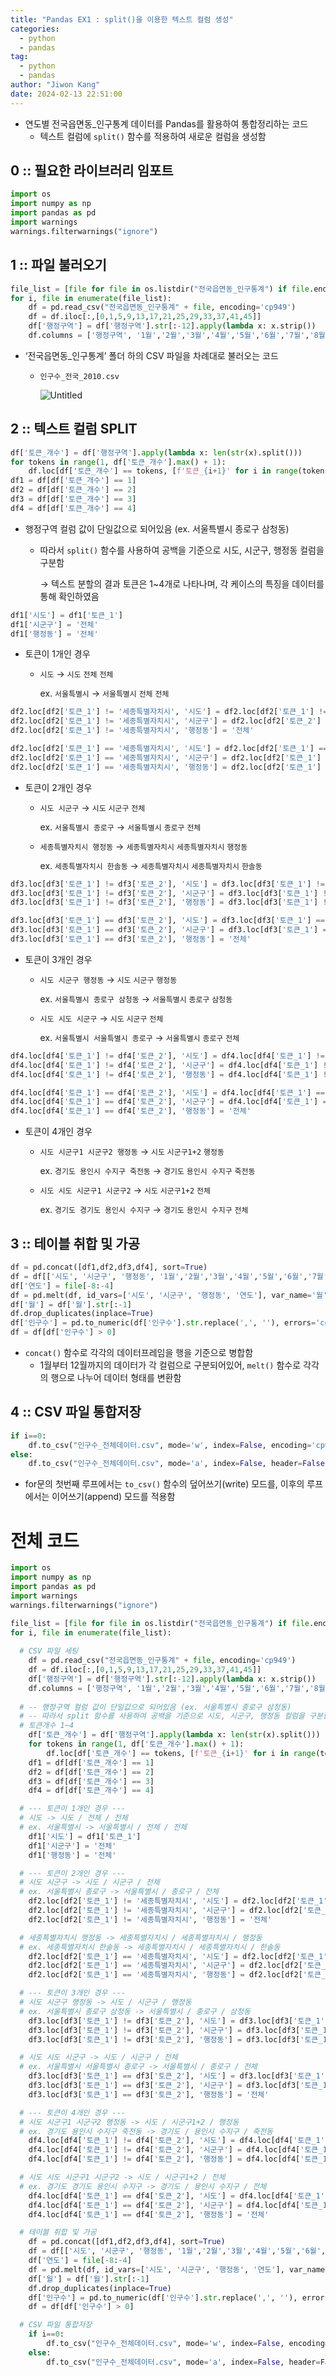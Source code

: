 ```yaml
---
title: "Pandas EX1 : split()을 이용한 텍스트 컬럼 생성"
categories:
  - python
  - pandas
tag:
  - python
  - pandas
author: "Jiwon Kang"
date: 2024-02-13 22:51:00
---
```


- 연도별 전국읍면동_인구통계 데이터를 Pandas를 활용하여 통합정리하는 코드
    - 텍스트 컬럼에 `split()` 함수를 적용하여 새로운 컬럼을 생성함

## 0 :: 필요한 라이브러리 임포트

```python
import os
import numpy as np
import pandas as pd
import warnings
warnings.filterwarnings("ignore")
```

## 1 :: 파일 불러오기

```python
file_list = [file for file in os.listdir("전국읍면동_인구통계") if file.endswith('csv')]
for i, file in enumerate(file_list):
    df = pd.read_csv("전국읍면동_인구통계" + file, encoding='cp949')
    df = df.iloc[:,[0,1,5,9,13,17,21,25,29,33,37,41,45]]
    df['행정구역'] = df['행정구역'].str[:-12].apply(lambda x: x.strip())
    df.columns = ['행정구역', '1월','2월','3월','4월','5월','6월','7월','8월','9월','10월','11월','12월']
```

- ‘전국읍면동_인구통계’ 폴더 하의 CSV 파일을 차례대로 불러오는 코드
    - `인구수_전국_2010.csv`
        
        ![Untitled](C:\Users\user\Desktop\강지원\Github\myblog\source\images\Python\Pandas\Untitled.png)
        

## 2 :: 텍스트 컬럼 SPLIT

```python
df['토큰_개수'] = df['행정구역'].apply(lambda x: len(str(x).split()))
for tokens in range(1, df['토큰_개수'].max() + 1):
    df.loc[df['토큰_개수'] == tokens, [f'토큰_{i+1}' for i in range(tokens)]] = df.loc[df['토큰_개수'] == tokens, '행정구역'].str.split().tolist()
df1 = df[df['토큰_개수'] == 1]
df2 = df[df['토큰_개수'] == 2]
df3 = df[df['토큰_개수'] == 3]
df4 = df[df['토큰_개수'] == 4]
```

- 행정구역 컬럼 값이 단일값으로 되어있음 (ex. 서울특별시 종로구 삼청동)
    - 따라서 `split()` 함수를 사용하여 공백을 기준으로 시도, 시군구, 행정동 컬럼을 구분함
        
        → 텍스트 분할의 결과 토큰은 1~4개로 나타나며, 각 케이스의 특징을 데이터를 통해 확인하였음
        

```python
df1['시도'] = df1['토큰_1']
df1['시군구'] = '전체'
df1['행정동'] = '전체'
```

- 토큰이 1개인 경우
    - `시도` → `시도` `전체` `전체`
        
        ex. `서울특별시` → `서울특별시` `전체` `전체`
        

```python
df2.loc[df2['토큰_1'] != '세종특별자치시', '시도'] = df2.loc[df2['토큰_1'] != '세종특별자치시', '토큰_1']
df2.loc[df2['토큰_1'] != '세종특별자치시', '시군구'] = df2.loc[df2['토큰_2'] != '세종특별자치시', '토큰_2']
df2.loc[df2['토큰_1'] != '세종특별자치시', '행정동'] = '전체'

df2.loc[df2['토큰_1'] == '세종특별자치시', '시도'] = df2.loc[df2['토큰_1'] == '세종특별자치시', '토큰_1']
df2.loc[df2['토큰_1'] == '세종특별자치시', '시군구'] = df2.loc[df2['토큰_1'] == '세종특별자치시', '토큰_1']
df2.loc[df2['토큰_1'] == '세종특별자치시', '행정동'] = df2.loc[df2['토큰_1'] == '세종특별자치시', '토큰_2']
```

- 토큰이 2개인 경우
    - `시도 시군구` → `시도` `시군구` `전체`
        
        ex. `서울특별시 종로구` → `서울특별시` `종로구` `전체`
        
    - `세종특별자치시 행정동` → `세종특별자치시` `세종특별자치시` `행정동`
        
        ex. `세종특별자치시 한솔동` → `세종특별자치시` `세종특별자치시` `한솔동`
        

```python
df3.loc[df3['토큰_1'] != df3['토큰_2'], '시도'] = df3.loc[df3['토큰_1'] != df3['토큰_2'], '토큰_1']
df3.loc[df3['토큰_1'] != df3['토큰_2'], '시군구'] = df3.loc[df3['토큰_1'] != df3['토큰_2'], '토큰_2']
df3.loc[df3['토큰_1'] != df3['토큰_2'], '행정동'] = df3.loc[df3['토큰_1'] != df3['토큰_2'], '토큰_3']

df3.loc[df3['토큰_1'] == df3['토큰_2'], '시도'] = df3.loc[df3['토큰_1'] == df3['토큰_2'], '토큰_1']
df3.loc[df3['토큰_1'] == df3['토큰_2'], '시군구'] = df3.loc[df3['토큰_1'] == df3['토큰_2'], '토큰_3']
df3.loc[df3['토큰_1'] == df3['토큰_2'], '행정동'] = '전체'
```

- 토큰이 3개인 경우
    - `시도 시군구 행정동` → `시도` `시군구` `행정동`
        
        ex. `서울특별시 종로구 삼청동` → `서울특별시` `종로구` `삼청동`
        
    - `시도 시도 시군구` → `시도` `시군구` `전체`
        
        ex. `서울특별시 서울특별시 종로구` → `서울특별시` `종로구` `전체`
        

```python
df4.loc[df4['토큰_1'] != df4['토큰_2'], '시도'] = df4.loc[df4['토큰_1'] != df4['토큰_2'], '토큰_1']
df4.loc[df4['토큰_1'] != df4['토큰_2'], '시군구'] = df4.loc[df4['토큰_1'] != df4['토큰_2'], '토큰_2'] + " " + df4.loc[df4['토큰_1'] != df4['토큰_2'], '토큰_3']
df4.loc[df4['토큰_1'] != df4['토큰_2'], '행정동'] = df4.loc[df4['토큰_1'] != df4['토큰_2'], '토큰_4']

df4.loc[df4['토큰_1'] == df4['토큰_2'], '시도'] = df4.loc[df4['토큰_1'] == df4['토큰_2'], '토큰_1']
df4.loc[df4['토큰_1'] == df4['토큰_2'], '시군구'] = df4.loc[df4['토큰_1'] == df4['토큰_2'], '토큰_3'] + " " + df4.loc[df4['토큰_1'] == df4['토큰_2'], '토큰_4']
df4.loc[df4['토큰_1'] == df4['토큰_2'], '행정동'] = '전체'
```

- 토큰이 4개인 경우
    - `시도 시군구1 시군구2 행정동` → `시도` `시군구1+2` `행정동`
        
        ex. `경기도 용인시 수지구 죽전동` → `경기도` `용인시 수지구` `죽전동`
        
    - `시도 시도 시군구1 시군구2` → `시도` `시군구1+2` `전체`
        
        ex. `경기도 경기도 용인시 수지구` → `경기도` `용인시 수지구` `전체`
        

## 3 :: 테이블 취합 및 가공

```python
df = pd.concat([df1,df2,df3,df4], sort=True)
df = df[['시도', '시군구', '행정동', '1월','2월','3월','4월','5월','6월','7월','8월','9월','10월','11월','12월']]
df['연도'] = file[-8:-4]
df = pd.melt(df, id_vars=['시도', '시군구', '행정동', '연도'], var_name='월', value_name='인구수')
df['월'] = df['월'].str[:-1]
df.drop_duplicates(inplace=True)
df['인구수'] = pd.to_numeric(df['인구수'].str.replace(',', ''), errors='coerce')
df = df[df['인구수'] > 0]
```

- `concat()` 함수로 각각의 데이터프레임을 행을 기준으로 병합함
    - 1월부터 12월까지의 데이터가 각 컬럼으로 구분되어있어, `melt()` 함수로 각각의 행으로 나누어 데이터 형태를 변환함

## 4 :: CSV 파일 통합저장

```python
if i==0:
    df.to_csv("인구수_전체데이터.csv", mode='w', index=False, encoding='cp949')
else:
    df.to_csv("인구수_전체데이터.csv", mode='a', index=False, header=False, encoding='cp949')
```

- for문의 첫번째 루프에서는 `to_csv()` 함수의 덮어쓰기(write) 모드를, 이후의 루프에서는 이어쓰기(append) 모드를 적용함

# 전체 코드

```python
import os
import numpy as np
import pandas as pd
import warnings
warnings.filterwarnings("ignore")

file_list = [file for file in os.listdir("전국읍면동_인구통계") if file.endswith('csv')]
for i, file in enumerate(file_list):
    
  # CSV 파일 세팅
    df = pd.read_csv("전국읍면동_인구통계" + file, encoding='cp949')
    df = df.iloc[:,[0,1,5,9,13,17,21,25,29,33,37,41,45]]
    df['행정구역'] = df['행정구역'].str[:-12].apply(lambda x: x.strip())
    df.columns = ['행정구역', '1월','2월','3월','4월','5월','6월','7월','8월','9월','10월','11월','12월']
    
  # -- 행정구역 컬럼 값이 단일값으로 되어있음 (ex. 서울특별시 종로구 삼청동)
  # -- 따라서 split 함수를 사용하여 공백을 기준으로 시도, 시군구, 행정동 컬럼을 구분함
  # 토큰개수 1~4
    df['토큰_개수'] = df['행정구역'].apply(lambda x: len(str(x).split()))
    for tokens in range(1, df['토큰_개수'].max() + 1):
        df.loc[df['토큰_개수'] == tokens, [f'토큰_{i+1}' for i in range(tokens)]] = df.loc[df['토큰_개수'] == tokens, '행정구역'].str.split().tolist()
    df1 = df[df['토큰_개수'] == 1]
    df2 = df[df['토큰_개수'] == 2]
    df3 = df[df['토큰_개수'] == 3]
    df4 = df[df['토큰_개수'] == 4]

  # --- 토큰이 1개인 경우 ---
  # 시도 -> 시도 / 전체 / 전체
  # ex. 서울특별시 -> 서울특별시 / 전체 / 전체
    df1['시도'] = df1['토큰_1']
    df1['시군구'] = '전체'
    df1['행정동'] = '전체'

  # --- 토큰이 2개인 경우 ---
  # 시도 시군구 -> 시도 / 시군구 / 전체
  # ex. 서울특별시 종로구 -> 서울특별시 / 종로구 / 전체
    df2.loc[df2['토큰_1'] != '세종특별자치시', '시도'] = df2.loc[df2['토큰_1'] != '세종특별자치시', '토큰_1']
    df2.loc[df2['토큰_1'] != '세종특별자치시', '시군구'] = df2.loc[df2['토큰_2'] != '세종특별자치시', '토큰_2']
    df2.loc[df2['토큰_1'] != '세종특별자치시', '행정동'] = '전체'

  # 세종특별자치시 행정동 -> 세종특별자치시 / 세종특별자치시 / 행정동
  # ex. 세종특별자치시 한솔동 -> 세종특별자치시 / 세종특별자치시 / 한솔동
    df2.loc[df2['토큰_1'] == '세종특별자치시', '시도'] = df2.loc[df2['토큰_1'] == '세종특별자치시', '토큰_1']
    df2.loc[df2['토큰_1'] == '세종특별자치시', '시군구'] = df2.loc[df2['토큰_1'] == '세종특별자치시', '토큰_1']
    df2.loc[df2['토큰_1'] == '세종특별자치시', '행정동'] = df2.loc[df2['토큰_1'] == '세종특별자치시', '토큰_2']

  # --- 토큰이 3개인 경우 ---
  # 시도 시군구 행정동 -> 시도 / 시군구 / 행정동
  # ex. 서울특별시 종로구 삼청동 -> 서울특별시 / 종로구 / 삼청동
    df3.loc[df3['토큰_1'] != df3['토큰_2'], '시도'] = df3.loc[df3['토큰_1'] != df3['토큰_2'], '토큰_1']
    df3.loc[df3['토큰_1'] != df3['토큰_2'], '시군구'] = df3.loc[df3['토큰_1'] != df3['토큰_2'], '토큰_2']
    df3.loc[df3['토큰_1'] != df3['토큰_2'], '행정동'] = df3.loc[df3['토큰_1'] != df3['토큰_2'], '토큰_3']

  # 시도 시도 시군구 -> 시도 / 시군구 / 전체
  # ex. 서울특별시 서울특별시 종로구 -> 서울특별시 / 종로구 / 전체
    df3.loc[df3['토큰_1'] == df3['토큰_2'], '시도'] = df3.loc[df3['토큰_1'] == df3['토큰_2'], '토큰_1']
    df3.loc[df3['토큰_1'] == df3['토큰_2'], '시군구'] = df3.loc[df3['토큰_1'] == df3['토큰_2'], '토큰_3']
    df3.loc[df3['토큰_1'] == df3['토큰_2'], '행정동'] = '전체'

  # --- 토큰이 4개인 경우 ---
  # 시도 시군구1 시군구2 행정동 -> 시도 / 시군구1+2 / 행정동
  # ex. 경기도 용인시 수지구 죽전동 -> 경기도 / 용인시 수지구 / 죽전동
    df4.loc[df4['토큰_1'] != df4['토큰_2'], '시도'] = df4.loc[df4['토큰_1'] != df4['토큰_2'], '토큰_1']
    df4.loc[df4['토큰_1'] != df4['토큰_2'], '시군구'] = df4.loc[df4['토큰_1'] != df4['토큰_2'], '토큰_2'] + " " + df4.loc[df4['토큰_1'] != df4['토큰_2'], '토큰_3']
    df4.loc[df4['토큰_1'] != df4['토큰_2'], '행정동'] = df4.loc[df4['토큰_1'] != df4['토큰_2'], '토큰_4']

  # 시도 시도 시군구1 시군구2 -> 시도 / 시군구1+2 / 전체
  # ex. 경기도 경기도 용인시 수지구 -> 경기도 / 용인시 수지구 / 전체
    df4.loc[df4['토큰_1'] == df4['토큰_2'], '시도'] = df4.loc[df4['토큰_1'] == df4['토큰_2'], '토큰_1']
    df4.loc[df4['토큰_1'] == df4['토큰_2'], '시군구'] = df4.loc[df4['토큰_1'] == df4['토큰_2'], '토큰_3'] + " " + df4.loc[df4['토큰_1'] == df4['토큰_2'], '토큰_4']
    df4.loc[df4['토큰_1'] == df4['토큰_2'], '행정동'] = '전체'

  # 테이블 취합 및 가공
    df = pd.concat([df1,df2,df3,df4], sort=True)
    df = df[['시도', '시군구', '행정동', '1월','2월','3월','4월','5월','6월','7월','8월','9월','10월','11월','12월']]
    df['연도'] = file[-8:-4]
    df = pd.melt(df, id_vars=['시도', '시군구', '행정동', '연도'], var_name='월', value_name='인구수')
    df['월'] = df['월'].str[:-1]
    df.drop_duplicates(inplace=True)
    df['인구수'] = pd.to_numeric(df['인구수'].str.replace(',', ''), errors='coerce')
    df = df[df['인구수'] > 0]

  # CSV 파일 통합저장
    if i==0:
        df.to_csv("인구수_전체데이터.csv", mode='w', index=False, encoding='cp949')
    else:
        df.to_csv("인구수_전체데이터.csv", mode='a', index=False, header=False, encoding='cp949')
```